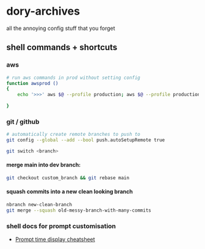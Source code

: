 # dory-archives
all the annoying config stuff that you forget


## shell commands + shortcuts
### aws
```bash
# run aws commands in prod without setting config
function awsprod ()
{
    echo '>>>' aws $@ --profile production; aws $@ --profile production
    
}
```
### git / github
```bash
# automatically create remote branches to push to
git config --global --add --bool push.autoSetupRemote true
```

```bash
git switch <branch>
```

#### merge main into dev branch:
```bash
git checkout custom_branch && git rebase main
```
#### squash commits into a new clean looking branch
```bash
nbranch new-clean-branch
git merge --squash old-messy-branch-with-many-commits
```

### shell docs for prompt customisation
- [Prompt time display cheatsheet][1]

[1]:https://www.tweaking4all.com/software/macosx-software/customize-zsh-prompt/